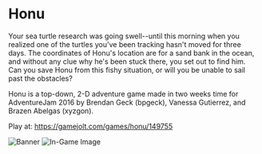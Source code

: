 # Honu

Your sea turtle research was going swell--until this morning when you realized one of the turtles you've been tracking hasn't moved for three days. The coordinates of Honu's location are for a sand bank in the ocean, and without any clue why he's been stuck there, you set out to find him. Can you save Honu from this fishy situation, or will you be unable to sail past the obstacles?

Honu is a top-down, 2-D adventure game made in two weeks time for AdventureJam 2016 by Brendan Geck (bpgeck), Vanessa Gutierrez, and Brazen Abelgas (xyzgon).

Play at: https://gamejolt.com/games/honu/149755

![Banner](http://i.imgur.com/TlLWUrS.jpg)
![In-Game Image](http://i.imgur.com/XnZeDAM.png)
